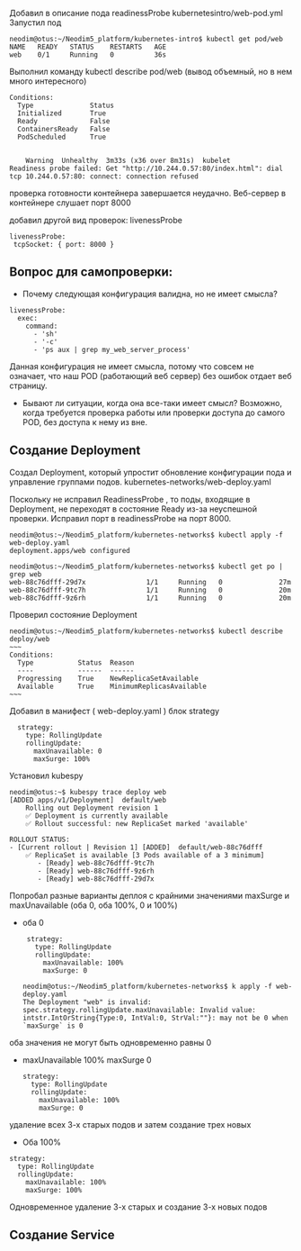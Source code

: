 Добавил в описание пода readinessProbe kubernetesintro/web-pod.yml
Запустил под
```
neodim@otus:~/Neodim5_platform/kubernetes-intro$ kubectl get pod/web
NAME   READY   STATUS    RESTARTS   AGE
web    0/1     Running   0          36s

```


Выполнил команду kubectl describe pod/web (вывод объемный, но в нем много интересного)

```
Conditions:
  Type              Status
  Initialized       True
  Ready             False
  ContainersReady   False
  PodScheduled      True
  
  
    Warning  Unhealthy  3m33s (x36 over 8m31s)  kubelet            Readiness probe failed: Get "http://10.244.0.57:80/index.html": dial tcp 10.244.0.57:80: connect: connection refused

```
проверка готовности контейнера завершается неудачно. Веб-сервер в контейнере слушает порт 8000 

добавил другой вид проверок: livenessProbe

```
livenessProbe:
 tcpSocket: { port: 8000 }
```

## Вопрос для самопроверки:

+ Почему следующая конфигурация валидна, но не имеет смысла?
```
livenessProbe:
  exec:
    command:
      - 'sh'
      - '-c'
      - 'ps aux | grep my_web_server_process'
```
Данная конфигурация не имеет смысла, потому что совсем не означает, что наш POD (работающий веб сервер) без ошибок отдает веб страницу.

+ Бывают ли ситуации, когда она все-таки имеет смысл?
Возможно, когда требуется проверка работы или проверки доступа до самого POD, без доступа к нему из вне.

## Создание Deployment

Создал Deployment, который упростит обновление конфигурации пода и управление группами подов.
kubernetes-networks/web-deploy.yaml

Поскольку не исправил ReadinessProbe , то поды, входящие в Deployment, не переходят в состояние Ready из-за неуспешной проверки.
Исправил порт в readinessProbe на порт 8000.

```
neodim@otus:~/Neodim5_platform/kubernetes-networks$ kubectl apply -f web-deploy.yaml
deployment.apps/web configured

neodim@otus:~/Neodim5_platform/kubernetes-networks$ kubectl get po | grep web
web-88c76dfff-29d7x               1/1     Running   0              27m
web-88c76dfff-9tc7h               1/1     Running   0              20m
web-88c76dfff-9z6rh               1/1     Running   0              20m
```

Проверил состояние Deployment
```
neodim@otus:~/Neodim5_platform/kubernetes-networks$ kubectl describe deploy/web
~~~
Conditions:
  Type           Status  Reason
  ----           ------  ------
  Progressing    True    NewReplicaSetAvailable
  Available      True    MinimumReplicasAvailable
~~~
```
Добавил в манифест ( web-deploy.yaml ) блок strategy
```
  strategy:
    type: RollingUpdate
    rollingUpdate:
      maxUnavailable: 0
      maxSurge: 100%
```


Установил kubespy
```
neodim@otus:~$ kubespy trace deploy web
[ADDED apps/v1/Deployment]  default/web
    Rolling out Deployment revision 1
    ✅ Deployment is currently available
    ✅ Rollout successful: new ReplicaSet marked 'available'

ROLLOUT STATUS:
- [Current rollout | Revision 1] [ADDED]  default/web-88c76dfff
    ✅ ReplicaSet is available [3 Pods available of a 3 minimum]
       - [Ready] web-88c76dfff-9tc7h
       - [Ready] web-88c76dfff-9z6rh
       - [Ready] web-88c76dfff-29d7x

```

Попробал разные варианты деплоя с крайними значениями maxSurge и maxUnavailable (оба 0, оба 100%, 0 и 100%)
 + оба 0
   ```
    strategy:
      type: RollingUpdate
      rollingUpdate:
        maxUnavailable: 100%
        maxSurge: 0
   ```

   ```
   neodim@otus:~/Neodim5_platform/kubernetes-networks$ k apply -f web-deploy.yaml
   The Deployment "web" is invalid: spec.strategy.rollingUpdate.maxUnavailable: Invalid value: intstr.IntOrString{Type:0, IntVal:0, StrVal:""}: may not be 0 when `maxSurge` is 0
   ```

оба значения не могут быть одновременно равны 0

  + maxUnavailable 100% maxSurge 0


    ```
    strategy:
      type: RollingUpdate
      rollingUpdate:
        maxUnavailable: 100%
        maxSurge: 0
    ```

  удаление всех 3-х старых подов и затем создание трех новых


  + Оба 100%


   ```
   strategy:
     type: RollingUpdate
     rollingUpdate:
       maxUnavailable: 100%
       maxSurge: 100%
   ```

   Одновременное удаление 3-х старых и создание 3-х новых подов


## Создание Service

